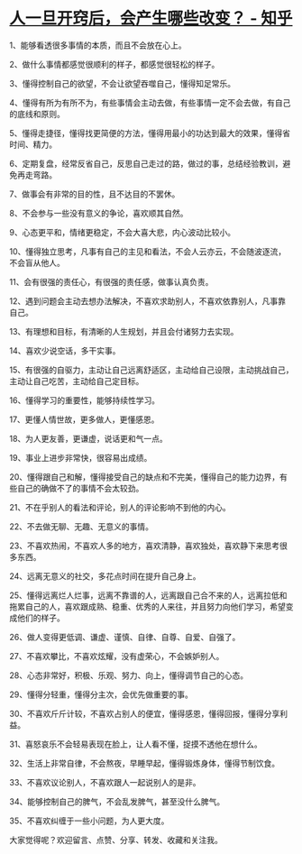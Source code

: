 # [人一旦开窍后，会产生哪些改变？ - 知乎](https://www.zhihu.com/question/507160188/answer/2294650065)

1、能够看透很多事情的本质，而且不会放在心上。

2、做什么事情都感觉很顺利的样子，都感觉很轻松的样子。

3、懂得控制自己的欲望，不会让欲望吞噬自己，懂得知足常乐。

4、懂得有所为有所不为，有些事情会主动去做，有些事情一定不会去做，有自己的底线和原则。

5、懂得走捷径，懂得找更简便的方法，懂得用最小的功达到最大的效果，懂得省时间、精力。

6、定期复盘，经常反省自己，反思自己走过的路，做过的事，总结经验教训，避免再走弯路。

7、做事会有非常的目的性，且不达目的不罢休。

8、不会参与一些没有意义的争论，喜欢顺其自然。

9、心态更平和，情绪更稳定，不会大喜大悲，内心波动比较小。

10、懂得独立思考，凡事有自己的主见和看法，不会人云亦云，不会随波逐流，不会盲从他人。

11、会有很强的责任心，有很强的责任感，做事认真负责。

12、遇到问题会主动去想办法解决，不喜欢求助别人，不喜欢依靠别人，凡事靠自己。

13、有理想和目标，有清晰的人生规划，并且会付诸努力去实现。

14、喜欢少说空话，多干实事。

15、有很强的自驱力，主动让自己远离舒适区，主动给自己设限，主动挑战自己，主动让自己吃苦，主动给自己定目标。

16、懂得学习的重要性，能够持续性学习。

17、更懂人情世故，更多做人，更懂感恩。

18、为人更友善，更谦虚，说话更和气一点。

19、事业上进步非常快，很容易出成绩。

20、懂得跟自己和解，懂得接受自己的缺点和不完美，懂得自己的能力边界，有些自己的确做不了的事情不会太较劲。

21、不在乎别人的看法和评论，别人的评论影响不到他的内心。

22、不去做无聊、无趣、无意义的事情。

23、不喜欢热闹，不喜欢人多的地方，喜欢清静，喜欢独处，喜欢静下来思考很多东西。

24、远离无意义的社交，多花点时间在提升自己身上。

25、懂得远离烂人烂事，远离不靠谱的人，远离跟自己合不来的人，远离拉低和拖累自己的人，喜欢跟成熟、稳重、优秀的人来往，并且努力向他们学习，希望变成他们的样子。

26、做人变得更低调、谦虚、谨慎、自律、自尊、自爱、自强了。

27、不喜欢攀比，不喜欢炫耀，没有虚荣心，不会嫉妒别人。

28、心态非常好，积极、乐观、努力、向上，懂得调节自己的心态。

29、懂得分轻重，懂得分主次，会优先做重要的事。

30、不喜欢斤斤计较，不喜欢占别人的便宜，懂得感恩，懂得回报，懂得分享利益。

31、喜怒哀乐不会轻易表现在脸上，让人看不懂，捉摸不透他在想什么。

32、生活上非常自律，不会熬夜，早睡早起，懂得锻炼身体，懂得节制饮食。

33、不喜欢议论别人，不喜欢跟人一起说别人的是非。

34、能够控制自己的脾气，不会乱发脾气，甚至没什么脾气。

35、不喜欢纠缠于一些小问题，为人更大度。

大家觉得呢？欢迎留言、点赞、分享、转发、收藏和关注我。
